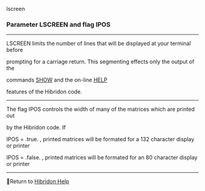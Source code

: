 lscreen


###   Parameter LSCREEN and flag IPOS


------------------------------


LSCREEN limits the number of lines that will be displayed at your terminal before

prompting for a carriage return.  This segmenting effects only the output  of the

commands  [SHOW](save.html)   and the on-line  [HELP](onlinehelp.html)

features of the Hibridon code.


------------------------------


The flag IPOS controls the width of many of the matrices which are printed out

by the Hibridon code.  If

IPOS = .true. , printed matrices will be formated for a 132 character display or printer


IPOS = .false. , printed matrices will be formated for an 80 character display or printer


------------------------------


[](hibhelp.html) [](up_arrow.gif)  Return to  [Hibridon Help](hibhelp.html)
